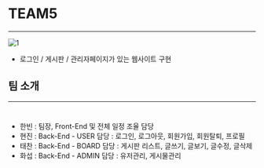 # TEAM5 
---
![1](https://user-images.githubusercontent.com/99451529/155673935-3957bb4c-a062-421b-960d-7da85130945b.gif)
- 로그인 / 게시판 / 관리자페이지가 있는 웹사이트 구현


## 팀 소개
----  
#  
- 한빈 : 팀장, Front-End 및 전체 일정 조율 담당  
- 현진 : Back-End - USER 담당 : 로그인, 로그아웃, 회원가입, 회원탈퇴, 프로필  
- 태찬 : Back-End - BOARD 담당 : 게시판 리스트, 글쓰기, 글보기, 글수정, 글삭제  
- 화섭 : Back-End - ADMIN 담당 : 유저관리, 게시물관리  


